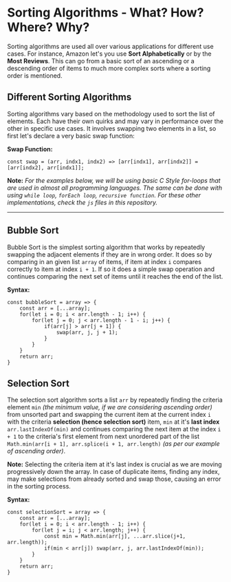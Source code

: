 # Sorting Algorithms - What? How? Where? Why?

Sorting algorithms are used all over various applications for different use cases. For instance, Amazon let's you use **Sort Alphabetically** or by the **Most Reviews**. This can go from a basic sort of an ascending or a descending order of items to much more complex sorts where a sorting order is mentioned.

## Different Sorting Algorithms
Sorting algorithms vary based on the methodology used to sort the list of elements. Each have their own quirks and may vary in performance over the other in specific use cases.
It involves swapping two elements in a list, so first let's declare a very basic swap function:

**Swap Function:**
```
const swap = (arr, indx1, indx2) => [arr[indx1], arr[indx2]] = [arr[indx2], arr[indx1]];
```

**Note:** *For the examples below, we will be using basic C Style for-loops that are used in almost all programming languages. The same can be done with using `while loop`, `forEach loop`, `recursive function`. For these other implementations, check the `js` files in this repository.*

--------------------------------------------------------------------------------------------------------

## Bubble Sort
Bubble Sort is the simplest sorting algorithm that works by repeatedly swapping the adjacent elements if they are in wrong order. It does so by comparing in an given list `array` of items, if item at index `i` compares correctly to item at index `i + 1`. If so it does a simple swap operation and continues comparing the next set of items until it reaches the end of the list.


**Syntax:**
```
const bubbleSort = array => {
    const arr = [...array];
    for(let i = 0; i < arr.length - 1; i++) {
        for(let j = 0; j < arr.length - 1 - i; j++) {
            if(arr[j] > arr[j + 1]) {
                swap(arr, j, j + 1);
            }
        }
    }
    return arr;
}
```

## Selection Sort
The selection sort algorithm sorts a list `arr` by repeatedly finding the criteria element `min` *(the minimum value, if we are considering ascending order)* from unsorted part and swapping the current item at the current index `i` with the criteria **selection (hence selection sort)** item, `min` at it's **last index** `arr.lastIndexOf(min)` and continues comparing the next item at the index `i + 1` to the criteria's first element from next unordered part of the list `Math.min(arr[i + 1], arr.splice(i + 1, arr.length)` *(as per our example of ascending order)*.

**Note:** Selecting the criteria item at it's last index is crucial as we are moving progressively down the array. In case of duplicate items, finding any index, may make selections from already sorted and swap those, causing an error in the sorting process.

**Syntax:**
```
const selectionSort = array => {
    const arr = [...array];
    for(let i = 0; i < arr.length - 1; i++) {
        for(let j = i; j < arr.length; j++) {
            const min = Math.min(arr[j], ...arr.slice(j+1, arr.length));
            if(min < arr[j]) swap(arr, j, arr.lastIndexOf(min));
        }
    }
    return arr;
}
```